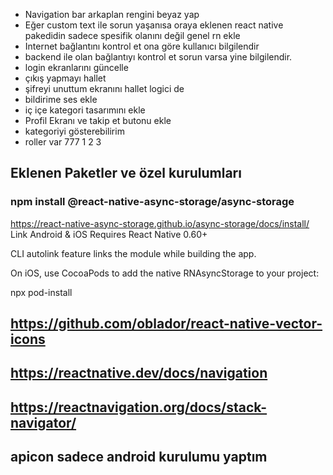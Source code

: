 - Navigation bar arkaplan rengini beyaz yap
- Eğer custom text ile sorun yaşanısa oraya eklenen react native pakedidin sadece spesifik olanını değil genel rn ekle
- Internet bağlantını kontrol et ona göre kullanıcı bilgilendir
- backend ile olan bağlantıyı kontrol et sorun varsa yine bilgilendir.
- login ekranlarını güncelle 
- çıkış yapmayı hallet
- şifreyi unuttum ekranını hallet logici de
- bildirime ses ekle
- iç içe kategori tasarımını ekle
- Profil Ekranı ve takip et butonu ekle
- kategoriyi gösterebilirim
- roller var 777 1 2 3
  

## Eklenen Paketler ve özel kurulumları

### npm install @react-native-async-storage/async-storage
https://react-native-async-storage.github.io/async-storage/docs/install/
Link
Android & iOS
Requires React Native 0.60+

CLI autolink feature links the module while building the app.

On iOS, use CocoaPods to add the native RNAsyncStorage to your project:

npx pod-install


## https://github.com/oblador/react-native-vector-icons
## https://reactnative.dev/docs/navigation
## https://reactnavigation.org/docs/stack-navigator/
## apicon sadece android kurulumu yaptım





